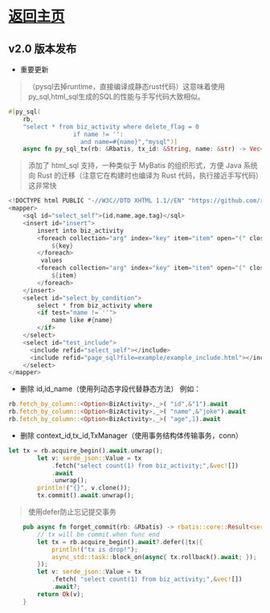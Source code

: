 # [返回主页](https://rbatis.github.io/rbatis.io/)

## v2.0 版本发布

* 重要更新
> （pysql去掉runtime，直接编译成静态rust代码）这意味着使用py_sql,html_sql生成的SQL的性能与手写代码大致相似。
```rust
#[py_sql(
    rb,
    "select * from biz_activity where delete_flag = 0
                  if name != '':
                    and name=#{name}","mysql")]
    async fn py_sql_tx(rb: &Rbatis, tx_id: &String, name: &str) -> Vec<BizActivity> { todo!() }
```
> 添加了 html_sql 支持，一种类似于 MyBatis 的组织形式，方便 Java 系统向 Rust 的迁移（注意它在构建时也编译为 Rust 代码，执行接近手写代码）这非常快
```rust
<!DOCTYPE html PUBLIC "-//W3C//DTD XHTML 1.1//EN" "https://github.com/rbatis/rbatis_sql/raw/main/mybatis-3-mapper.dtd">
<mapper>
    <sql id="select_self">(id,name,age,tag)</sql>
    <insert id="insert">
        insert into biz_activity
        <foreach collection="arg" index="key" item="item" open="(" close=")" separator=",">
            ${key}
        </foreach>
         values
        <foreach collection="arg" index="key" item="item" open="(" close=")" separator=",">
            ${item}
        </foreach>
    </insert>
    <select id="select_by_condition">
        select * from biz_activity where
        <if test="name != ''">
            name like #{name}
        </if>
    </select>
    <select id="test_include">
      <include refid="select_self"></include>
      <include refid="page_sql?file=example/example_include.html"></include>
    </select>
</mapper>
```

* 删除 id,id_name（使用列动态字段代替静态方法）
  例如：
```rust
rb.fetch_by_column::<Option<BizActivity>,_>( "id",&"1").await
rb.fetch_by_column::<Option<BizActivity>,_>( "name",&"joke").await
rb.fetch_by_column::<Option<BizActivity>,_>( "age",1).await
```
* 删除 context_id,tx_id,TxManager（使用事务结构体传输事务，conn）
```rust
let tx = rb.acquire_begin().await.unwrap();
        let v: serde_json::Value = tx
            .fetch("select count(1) from biz_activity;",&vec![])
            .await
            .unwrap();
        println!("{}", v.clone());
        tx.commit().await.unwrap();
```
> 使用defer防止忘记提交事务

```rust
    pub async fn forget_commit(rb: &Rbatis) -> rbatis::core::Result<serde_json::Value> {
        // tx will be commit.when func end
        let tx = rb.acquire_begin().await?.defer(|tx|{
            println!("tx is drop!");
            async_std::task::block_on(async{ tx.rollback().await; });
        });
        let v: serde_json::Value = tx
            .fetch( "select count(1) from biz_activity;",&vec![])
            .await?;
        return Ok(v);
    }
```